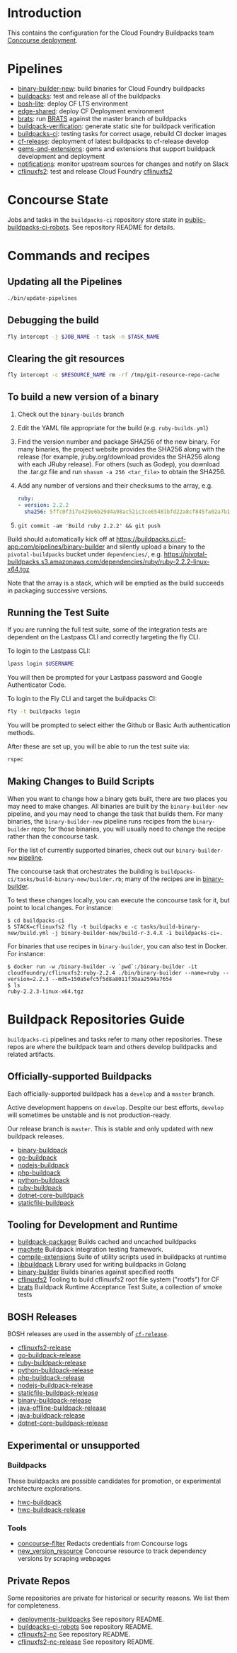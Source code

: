 # Introduction

This contains the configuration for the Cloud Foundry Buildpacks team [Concourse deployment](https://buildpacks.ci.cf-app.com/).

# Pipelines

* [binary-builder-new](pipelines/binary-builder-new.yml): build binaries for Cloud Foundry buildpacks
* [buildpacks](pipelines/templates/buildpack.yml): test and release all of the buildpacks
* [bosh-lite](pipelines/templates/bosh-lite.yml): deploy CF LTS environment
* [edge-shared](pipelines/edge-shared.yml): deploy CF Deployment environment
* [brats](pipelines/brats.yml): run [BRATS](https://github.com/cloudfoundry/brats) against the master branch of buildpacks
* [buildpack-verification](pipelines/buildpack-verification.yml): generate static site for buildpack verification
* [buildpacks-ci](pipelines/buildpacks-ci.yml): testing tasks for correct usage, rebuild CI docker images
* [cf-release](pipelines/cf-release.yml): deployment of latest buildpacks to
	cf-release develop
* [gems-and-extensions](pipelines/gems-and-extensions.yml): gems and extensions that support buildpack development and deployment
* [notifications](pipelines/notifications.yml): monitor upstream sources for
	changes and notify on Slack
* [cflinuxfs2](pipelines/cflinuxfs2.yml): test and release Cloud Foundry [cflinuxfs2](https://github.com/cloudfoundry/cflinuxfs2)

# Concourse State

Jobs and tasks in the `buildpacks-ci` repository store state in [public-buildpacks-ci-robots](https://github.com/cloudfoundry/public-buildpacks-ci-robots). See repository README for details.

# Commands and recipes

## Updating all the Pipelines

```sh
./bin/update-pipelines
```

## Debugging the build

```sh
fly intercept -j $JOB_NAME -t task -n $TASK_NAME
```

## Clearing the git resources

```sh
fly intercept -c $RESOURCE_NAME rm -rf /tmp/git-resource-repo-cache
```

## To build a new version of a binary

1. Check out the `binary-builds` branch
2. Edit the YAML file appropriate for the build (e.g. `ruby-builds.yml`)
3. Find the version number and package SHA256 of the new binary. For many binaries, the project website provides the SHA256 along with the release (for example, jruby.org/download provides the SHA256 along with each JRuby release). For others (such as Godep), you download the .tar.gz file and run `shasum -a 256 <tar_file>` to obtain the SHA256.
4. Add any number of versions and their checksums to the array, e.g.

	```yaml
	ruby:
	- version: 2.2.2
	  sha256: 5ffc0f317e429e6b29d4a98ac521c3ce65481bfd22a8cf845fa02a7b113d9b44
	```

5. `git commit -am 'Build ruby 2.2.2' && git push`

Build should automatically kick off at
https://buildpacks.ci.cf-app.com/pipelines/binary-builder and silently
upload a binary to the `pivotal-buildpacks` bucket under
`dependencies/`,
e.g. https://pivotal-buildpacks.s3.amazonaws.com/dependencies/ruby/ruby-2.2.2-linux-x64.tgz

Note that the array is a stack, which will be emptied as the build
succeeds in packaging successive versions.


## Running the Test Suite

If you are running the full test suite, some of the integration tests are dependent on the Lastpass CLI and correctly targeting the fly CLI.

To login to the Lastpass CLI:

```sh
lpass login $USERNAME
```

You will then be prompted for your Lastpass password and Google Authenticator Code.

To login to the Fly CLI and target the buildpacks CI:

```sh
fly -t buildpacks login
```

You will be prompted to select either the Github or Basic Auth authentication methods.

After these are set up, you will be able to run the test suite via:

```sh
rspec
```

## Making Changes to Build Scripts

When you want to change how a binary gets built, there are two places you may need to make changes. All binaries are built by the `binary-builder-new` pipeline, and you may need to change the task that builds them. For many binaries, the `binary-builder-new` pipeline runs recipes from the `binary-builder` repo; for those binaries, you will usually need to change the recipe rather than the concourse task.

For the list of currently supported binaries, check out our `binary-builder-new` [pipeline](https://buildpacks.ci.cf-app.com/teams/main/pipelines/binary-builder-new).

The concourse task that orchestrates the building is `buildpacks-ci/tasks/build-binary-new/builder.rb`; many of the recipes are in [binary-builder](https://github.com/cloudfoundry/binary-builder). 

To test these changes locally, you can execute the concourse task for it, but point to local changes. For instance:

```
$ cd buildpacks-ci
$ STACK=cflinuxfs2 fly -t buildpacks e -c tasks/build-binary-new/build.yml -j binary-builder-new/build-r-3.4.X -i buildpacks-ci=.
```

For binaries that use recipes in `binary-builder`, you can also test in Docker. For instance:

```
$ docker run -w /binary-builder -v `pwd`:/binary-builder -it cloudfoundry/cflinuxfs2:ruby-2.2.4 ./bin/binary-builder --name=ruby --version=2.2.3 --md5=150a5efc5f5d8a8011f30aa2594a7654
$ ls
ruby-2.2.3-linux-x64.tgz
```



# Buildpack Repositories Guide

`buildpacks-ci` pipelines and tasks refer to many other repositories. These repos are where the buildpack team and others develop buildpacks and related artifacts.

## Officially-supported Buildpacks

Each officially-supported buildpack has a `develop` and a `master` branch.

Active development happens on `develop`. Despite our best efforts, `develop` will sometimes be unstable and is not production-ready.

Our release branch is `master`. This is stable and only updated with new buildpack releases.

* [binary-buildpack](https://github.com/cloudfoundry/binary-buildpack)
* [go-buildpack](https://github.com/cloudfoundry/go-buildpack)
* [nodejs-buildpack](https://github.com/cloudfoundry/nodejs-buildpack)
* [php-buildpack](https://github.com/cloudfoundry/php-buildpack)
* [python-buildpack](https://github.com/cloudfoundry/python-buildpack)
* [ruby-buildpack](https://github.com/cloudfoundry/ruby-buildpack)
* [dotnet-core-buildpack](https://github.com/cloudfoundry/dotnet-core-buildpack)
* [staticfile-buildpack](https://github.com/cloudfoundry/static-buildpack)

## Tooling for Development and Runtime

* [buildpack-packager](https://github.com/cloudfoundry/buildpack-packager)   Builds cached and uncached buildpacks
* [machete](https://github.com/cloudfoundry/machete)           Buildpack integration testing framework.
* [compile-extensions](https://github.com/cloudfoundry/compile-extensions) Suite of utility scripts used in buildpacks at runtime
* [libbuildpack](https://github.com/cloudfoundry/libbuildpack) Library used for writing buildpacks in Golang
* [binary-builder](https://github.com/cloudfoundry/binary-builder)           Builds binaries against specified rootfs
* [cflinuxfs2](https://github.com/cloudfoundry/cflinuxfs2) Tooling to build cflinuxfs2 root file system ("rootfs") for CF
* [brats](https://github.com/cloudfoundry/brats) Buildpack Runtime Acceptance Test Suite, a collection of smoke tests

## BOSH Releases

BOSH releases are used in the assembly of [`cf-release`](https://github.com/cloudfoundry/cf-release).

* [cflinuxfs2-release](https://github.com/cloudfoundry/cflinuxfs2-release)
* [go-buildpack-release](https://github.com/cloudfoundry/go-buildpack-release)
* [ruby-buildpack-release](https://github.com/cloudfoundry/ruby-buildpack-release)
* [python-buildpack-release](https://github.com/cloudfoundry/python-buildpack-release)
* [php-buildpack-release](https://github.com/cloudfoundry/php-buildpack-release)
* [nodejs-buildpack-release](https://github.com/cloudfoundry/nodejs-buildpack-release)
* [staticfile-buildpack-release](https://github.com/cloudfoundry/staticfile-buildpack-release)
* [binary-buildpack-release](https://github.com/cloudfoundry/binary-buildpack-release)
* [java-offline-buildpack-release](https://github.com/cloudfoundry/java-offline-buildpack-release)
* [java-buildpack-release](https://github.com/cloudfoundry/java-buildpack-release)
* [dotnet-core-buildpack-release](https://github.com/cloudfoundry/dotnet-core-buildpack-release)

## Experimental or unsupported

### Buildpacks

These buildpacks are possible candidates for promotion, or experimental architecture explorations.

* [hwc-buildpack](https://github.com/cloudfoundry/hwc-buildpack)
* [hwc-buildpack-release](https://github.com/cloudfoundry/hwc-buildpack-release)

### Tools

* [concourse-filter](https://github.com/pivotal-cf-experimental/concourse-filter) Redacts credentials from Concourse logs
* [new_version_resource](https://github.com/pivotal-cf-experimental/new_version_resource) Concourse resource to track dependency versions by scraping webpages

## Private Repos

Some repositories are private for historical or security reasons. We list them for completeness.

* [deployments-buildpacks](https://github.com/pivotal-cf/deployments-buildpacks) See repository README.
* [buildpacks-ci-robots](https://github.com/pivotal-cf/buildpacks-ci-robots) See repository README.
* [cflinuxfs2-nc](https://github.com/pivotal-cf/cflinuxfs2-nc) See repository README.
* [cflinuxfs2-nc-release](https://github.com/pivotal-cf/cflinuxfs2-nc-release) See repository README.

